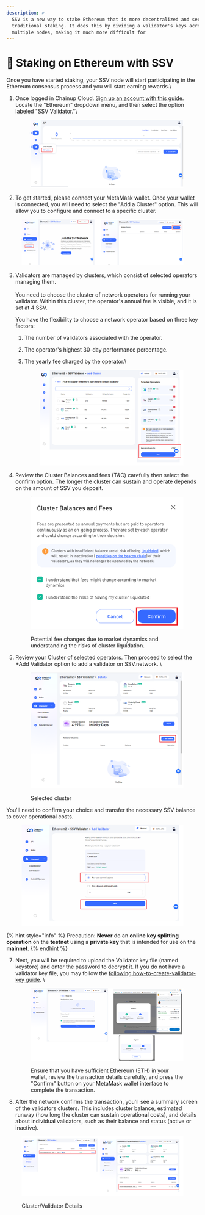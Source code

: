 ```yaml
---
description: >-
  SSV is a new way to stake Ethereum that is more decentralized and secure than
  traditional staking. It does this by dividing a validator's keys across
  multiple nodes, making it much more difficult for
---
```


# 📏 Staking on Ethereum with SSV

Once you have started staking, your SSV node will start participating in the Ethereum consensus process and you will start earning rewards.\


1.  Once logged in Chainup Cloud. [Sign up an account with this guide](https://docs.chainupcloud.com/introduction/for-investors/run-your-own-validators#1.-creating-an-account).  Locate the "Ethereum" dropdown menu, and then select the option labeled "SSV Validator."\


    <figure><img src="../.gitbook/assets/image (66).png" alt=""><figcaption></figcaption></figure>



2. To get started, please connect your MetaMask wallet. Once your wallet is connected, you will need to select the "Add a Cluster" option. This will allow you to configure and connect to a specific cluster.

<figure><img src="../.gitbook/assets/image (71).png" alt=""><figcaption></figcaption></figure>

3.  Validators are managed by clusters, which consist of selected operators managing them.\
    \
    You need to choose the cluster of network operators for running your validator. Within this cluster, the operator's annual fee is visible, and it is set at 4 SSV. &#x20;



    You have the flexibility to choose a network operator based on three key factors:

    1. The number of validators associated with the operator.
    2. The operator's highest 30-day performance percentage.
    3.  The yearly fee charged by the operator.\


        <figure><img src="../.gitbook/assets/image (79).png" alt=""><figcaption></figcaption></figure>
4.  Review the Cluster Balances and fees (T\&C) carefully then select the confirm option. The longer the cluster can sustain and operate depends on the amount of SSV you deposit.

    <figure><img src="../.gitbook/assets/image (14).png" alt=""><figcaption><p>Potential fee changes due to market dynamics and understanding the risks of cluster liquidation.</p></figcaption></figure>
5.  Review your Cluster of selected operators. Then proceed to select the +Add Validator option to add a validator on SSV.network. \


    <figure><img src="../.gitbook/assets/image (76).png" alt=""><figcaption><p> Selected cluster</p></figcaption></figure>

You'll need to confirm your choice and transfer the necessary SSV balance to cover operational costs. &#x20;

<figure><img src="../.gitbook/assets/image (77).png" alt=""><figcaption></figcaption></figure>

{% hint style="info" %}
Precaution: **Never** do an **online key splitting operation** on the **testnet** using a **private key** that is intended for use on the **mainnet**.
{% endhint %}

7.  Next, you will be required to upload the Validator key file (named keystore) and enter the password to decrypt it. If you do not have a validator key file, you may follow the [following how-to-create-validator-key guide](https://docs.chainupcloud.com/validator-node/ethereum/how-to-create-validator-keys). \


    <figure><img src="../.gitbook/assets/image (5).png" alt=""><figcaption><p>Ensure that you have sufficient Ethereum (ETH) in your wallet, review the transaction details carefully, and press the "Confirm" button on your MetaMask wallet interface to complete the transaction.</p></figcaption></figure>
8. &#x20;After the network confirms the transaction, you'll see a summary screen of the validators clusters. This includes cluster balance, estimated runway (how long the cluster can sustain operational costs), and details about individual validators, such as their balance and status (active or inactive).

<figure><img src="../.gitbook/assets/image (80).png" alt=""><figcaption><p>Cluster/Validator Details</p></figcaption></figure>





